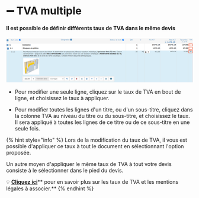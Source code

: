 # ➖ TVA multiple

#### Il est possible de définir différents taux de TVA dans le même devis

![](../../../.gitbook/assets/13.png)

*   Pour modifier une seule ligne, cliquez sur le taux de TVA en bout de ligne, et choisissez le taux à appliquer.


* Pour modifier toutes les lignes d'un titre, ou d'un sous-titre, cliquez dans la colonne TVA au niveau du titre ou du sous-titre, et choisissez le taux. Il sera appliqué à toutes les lignes de ce titre ou de ce sous-titre en une seule fois.

{% hint style="info" %}
Lors de la modification du taux de TVA, il vous est possible d'appliquer ce taux à tout le document en sélectionnant l'option proposée.

Un autre moyen d'appliquer le même taux de TVA à tout votre devis consiste à le sélectionner dans le pied du devis. 

:bulb: [**Cliquez ici**](pied-du-devis.md#la-tva)** pour en savoir plus sur les taux de TVA et les mentions légales à associer.**
{% endhint %}

